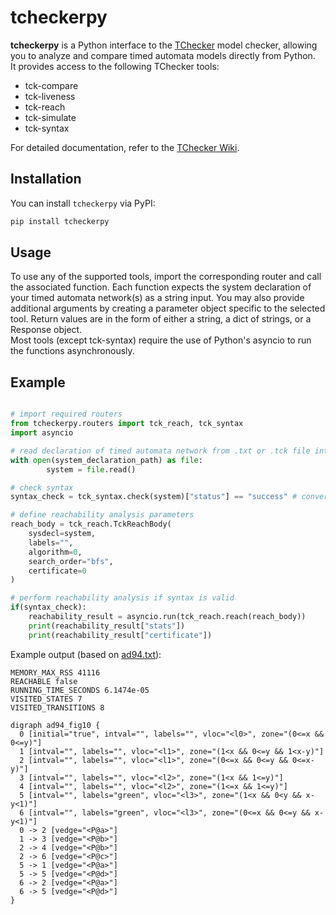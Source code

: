 # tcheckerpy

**tcheckerpy** is a Python interface to the [TChecker](https://github.com/Echtzeitsysteme/tchecker/) model checker, allowing you to analyze and compare timed automata models directly from Python.  
It provides access to the following TChecker tools:

- tck-compare
- tck-liveness
- tck-reach
- tck-simulate
- tck-syntax

For detailed documentation, refer to the [TChecker Wiki](https://github.com/ticktac-project/tchecker/wiki/Using-TChecker).

## Installation

You can install `tcheckerpy` via PyPI:

```bash
pip install tcheckerpy
```

## Usage

To use any of the supported tools, import the corresponding router and call the associated function.
Each function expects the system declaration of your timed automata network(s) as a string input.
You may also provide additional arguments by creating a parameter object specific to the selected tool.
Return values are in the form of either a string, a dict of strings, or a Response object.  
Most tools (except tck-syntax) require the use of Python's asyncio to run the functions asynchronously.

## Example

```python

# import required routers
from tcheckerpy.routers import tck_reach, tck_syntax
import asyncio

# read declaration of timed automata network from .txt or .tck file into string
with open(system_declaration_path) as file:
        system = file.read()

# check syntax
syntax_check = tck_syntax.check(system)["status"] == "success" # convert to bool

# define reachability analysis parameters
reach_body = tck_reach.TckReachBody(
    sysdecl=system, 
    labels="", 
    algorithm=0,
    search_order="bfs",
    certificate=0
)

# perform reachability analysis if syntax is valid
if(syntax_check):
    reachability_result = asyncio.run(tck_reach.reach(reach_body))
    print(reachability_result["stats"])
    print(reachability_result["certificate"])

```

Example output (based on [ad94.txt](https://github.com/Echtzeitsysteme/tchecker/blob/master/examples/ad94.txt)):

```
MEMORY_MAX_RSS 41116
REACHABLE false
RUNNING_TIME_SECONDS 6.1474e-05
VISITED_STATES 7
VISITED_TRANSITIONS 8

digraph ad94_fig10 {
  0 [initial="true", intval="", labels="", vloc="<l0>", zone="(0<=x && 0<=y)"]
  1 [intval="", labels="", vloc="<l1>", zone="(1<x && 0<=y && 1<x-y)"]
  2 [intval="", labels="", vloc="<l1>", zone="(0<=x && 0<=y && 0<=x-y)"]
  3 [intval="", labels="", vloc="<l2>", zone="(1<x && 1<=y)"]
  4 [intval="", labels="", vloc="<l2>", zone="(1<=x && 1<=y)"]
  5 [intval="", labels="green", vloc="<l3>", zone="(1<x && 0<y && x-y<1)"]
  6 [intval="", labels="green", vloc="<l3>", zone="(0<=x && 0<=y && x-y<1)"]
  0 -> 2 [vedge="<P@a>"]
  1 -> 3 [vedge="<P@b>"]
  2 -> 4 [vedge="<P@b>"]
  2 -> 6 [vedge="<P@c>"]
  5 -> 1 [vedge="<P@a>"]
  5 -> 5 [vedge="<P@d>"]
  6 -> 2 [vedge="<P@a>"]
  6 -> 5 [vedge="<P@d>"]
}

```
